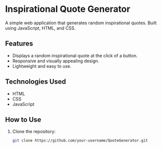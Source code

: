 # Inspirational Quote Generator

A simple web application that generates random inspirational quotes. Built using JavaScript, HTML, and CSS.

## Features
- Displays a random inspirational quote at the click of a button.
- Responsive and visually appealing design.
- Lightweight and easy to use.

## Technologies Used
- HTML
- CSS
- JavaScript

## How to Use
1. Clone the repository:
   ```bash
   git clone https://github.com/your-username/QuoteGenerator.git
